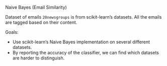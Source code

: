 Naive Bayes (Email Similarity)

Dataset of emails `20newsgroups` is from scikit-learn’s datasets. All the emails are tagged based on their content.

Goals:
- Use scikit-learn’s Naive Bayes implementation on several different datasets.
- By reporting the accuracy of the classifier, we can find which datasets are harder to distinguish.